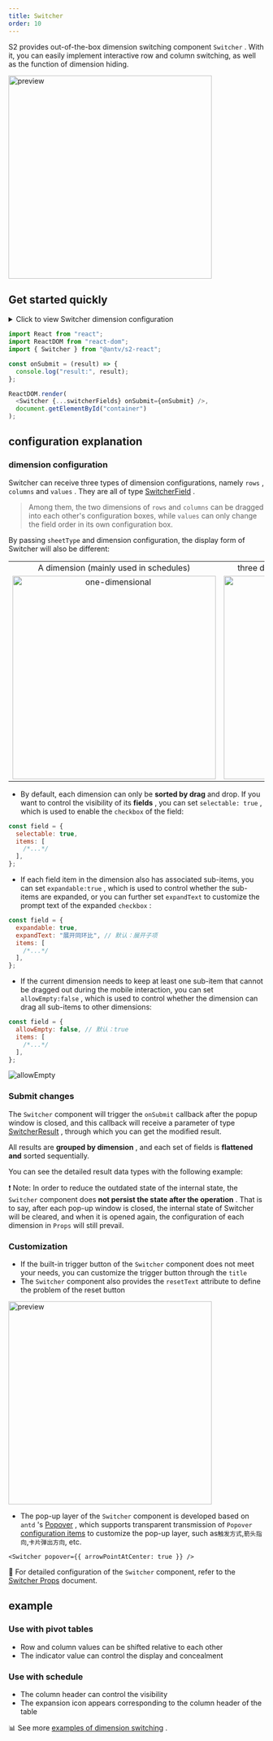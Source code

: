 ```yaml
---
title: Switcher
order: 10
---
```


S2 provides out-of-the-box dimension switching component `Switcher` . With it, you can easily implement interactive row and column switching, as well as the function of dimension hiding.

<img src="https://gw.alipayobjects.com/zos/antfincdn/fyf455mio/2021-09-29%25252015.08.03.gif" height="400" alt="preview">

## Get started quickly

<details><summary>Click to view Switcher dimension configuration</summary><pre> <code class="language-js">const&#x26;nbsp;switcherFields&#x26;nbsp;=&#x26;nbsp;{
&#x26;nbsp;&#x26;nbsp;rows:&#x26;nbsp;{
&#x26;nbsp;&#x26;nbsp;&#x26;nbsp;&#x26;nbsp;items:&#x26;nbsp;[{&#x26;nbsp;id:&#x26;nbsp;"province"&#x26;nbsp;},&#x26;nbsp;{&#x26;nbsp;id:&#x26;nbsp;"city"&#x26;nbsp;}],
&#x26;nbsp;&#x26;nbsp;&#x26;nbsp;&#x26;nbsp;allowEmpty:&#x26;nbsp;false,
&#x26;nbsp;&#x26;nbsp;},
&#x26;nbsp;&#x26;nbsp;columns:&#x26;nbsp;{
&#x26;nbsp;&#x26;nbsp;&#x26;nbsp;&#x26;nbsp;items:&#x26;nbsp;[{&#x26;nbsp;id:&#x26;nbsp;"type"&#x26;nbsp;}],
&#x26;nbsp;&#x26;nbsp;},
&#x26;nbsp;&#x26;nbsp;values:&#x26;nbsp;{
&#x26;nbsp;&#x26;nbsp;&#x26;nbsp;&#x26;nbsp;selectable:&#x26;nbsp;true,
&#x26;nbsp;&#x26;nbsp;&#x26;nbsp;&#x26;nbsp;items:&#x26;nbsp;[{&#x26;nbsp;id:&#x26;nbsp;"price"&#x26;nbsp;},&#x26;nbsp;{&#x26;nbsp;id:&#x26;nbsp;"cost"&#x26;nbsp;}],
&#x26;nbsp;&#x26;nbsp;},
};
</code></pre></details>

```js
import React from "react";
import ReactDOM from "react-dom";
import { Switcher } from "@antv/s2-react";

const onSubmit = (result) => {
  console.log("result:", result);
};

ReactDOM.render(
  <Switcher {...switcherFields} onSubmit={onSubmit} />,
  document.getElementById("container")
);
```

<Playground path="react-component/switcher/demo/pure-switcher.tsx" rid="container"></Playground>

## configuration explanation

### dimension configuration

Switcher can receive three types of dimension configurations, namely `rows` , `columns` and `values` . They are all of type [SwitcherField](/docs/api/components/switcher#switcherfield) .

> Among them, the two dimensions of `rows` and `columns` can be dragged into each other's configuration boxes, while `values` ​​can only change the field order in its own configuration box.

By passing `sheetType` and dimension configuration, the display form of Switcher will also be different:

<table style="width: 100%; outline: none; border-collapse: collapse;"><colgroup><col width="50%"><col width="50%"></colgroup><tbody><tr><td style="text-align: center;">A dimension (mainly used in schedules)</td><td style="text-align: center;">three dimensions (mainly used in pivot tables)</td></tr><tr><td style="text-align: center;"><img height="400" alt="one-dimensional" style="max-height: unset;" src="https://gw.alipayobjects.com/mdn/rms_56cbb2/afts/img/A*a0uHRZ70hDcAAAAAAAAAAAAAARQnAQ"></td><td style="text-align: center;"><img height="400" alt="three-dimensions" style="max-height: unset;" src="https://gw.alipayobjects.com/mdn/rms_56cbb2/afts/img/A*FTYGTLw7e5wAAAAAAAAAAAAAARQnAQ"></td></tr></tbody></table>

* By default, each dimension can only be **sorted by drag** and drop. If you want to control the visibility of its **fields** , you can set `selectable: true` , which is used to enable the `checkbox` of the field:

```js
const field = {
  selectable: true,
  items: [
    /*...*/
  ],
};
```

* If each field item in the dimension also has associated sub-items, you can set `expandable:true` , which is used to control whether the sub-items are expanded, or you can further set `expandText` to customize the prompt text of the expanded `checkbox` :

```js
const field = {
  expandable: true,
  expandText: "展开同环比", // 默认：展开子项
  items: [
    /*...*/
  ],
};
```

* If the current dimension needs to keep at least one sub-item that cannot be dragged out during the mobile interaction, you can set `allowEmpty:false` , which is used to control whether the dimension can drag all sub-items to other dimensions:

```js
const field = {
  allowEmpty: false, // 默认：true
  items: [
    /*...*/
  ],
};
```

![allowEmpty](https://gw.alipayobjects.com/zos/antfincdn/rUmA%26o3J%26/2022-02-24%25252017.31.46.gif)

### Submit changes

The `Switcher` component will trigger the `onSubmit` callback after the popup window is closed, and this callback will receive a parameter of type [SwitcherResult](/docs/api/components/switcher#switcherresult) , through which you can get the modified result.

All results are **grouped by dimension** , and each set of fields is **flattened and** sorted sequentially.

You can see the detailed result data types with the following example:

<Playground path="analysis/switcher/demo/pivot.tsx" rid="result"></Playground>

❗️ Note: In order to reduce the outdated state of the internal state, the `Switcher` component does **not persist the state after the operation** . That is to say, after each pop-up window is closed, the internal state of Switcher will be cleared, and when it is opened again, the configuration of each dimension in `Props` will still prevail.

### Customization

* If the built-in trigger button of the `Switcher` component does not meet your needs, you can customize the trigger button through the `title`
* The `Switcher` component also provides the `resetText` attribute to define the problem of the reset button

<img src="https://gw.alipayobjects.com/mdn/rms_56cbb2/afts/img/A*tElLTIzXBR0AAAAAAAAAAAAAARQnAQ" height="400" alt="preview">

* The pop-up layer of the `Switcher` component is developed based on `antd` 's [Popover](https://ant.design/components/popover-cn/) , which supports transparent transmission of `Popover` [configuration items](https://ant.design/components/popover-cn/#API) to customize the pop-up layer, such as`触发方式`,`箭头指向`,`卡片弹出方向`, etc.

```tsx
<Switcher popover={{ arrowPointAtCenter: true }} />
```

🎨 For detailed configuration of the `Switcher` component, refer to the [Switcher Props](/docs/api/components/switcher) document.

## example

### Use with pivot tables

* Row and column values ​​can be shifted relative to each other
* The indicator value can control the display and concealment

<Playground path="react-component/switcher/demo/pivot-with-children.tsx" rid="pivot"></Playground>

### Use with schedule

* The column header can control the visibility
* The expansion icon appears corresponding to the column header of the table

<Playground path="react-component/switcher/demo/table.tsx" rid="table"></Playground>

​📊 See more [examples of dimension switching](/examples/react-component/switcher#pure-switcher) .
